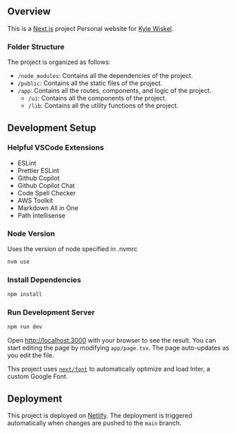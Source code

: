 ## Overview

This is a [Next.js](https://nextjs.org/) project
Personal website for [Kyle Wiskel](https://kylewiskel.dev).

### Folder Structure

The project is organized as follows:

- `/node_modules`: Contains all the dependencies of the project.
- `/public`: Contains all the static files of the project.
- `/app`: Contains all the routes, components, and logic of the project.
  - `/ui`: Contains all the components of the project.
  - `/lib`: Contains all the utility functions of the project.

## Development Setup

### Helpful VSCode Extensions

- ESLint
- Prettier ESLint
- Github Copilot
- Github Copilot Chat
- Code Spell Checker
- AWS Toolkit
- Markdown All in One
- Path Intellisense

### Node Version

Uses the version of node specified in .nvmrc

```zsh
nvm use
```

### Install Dependencies

```zsh
npm install
```

### Run Development Server

```zsh
npm run dev
```

Open [http://localhost:3000](http://localhost:3000) with your browser to see the result.
You can start editing the page by modifying `app/page.tsx`. The page auto-updates as you edit the file.

This project uses [`next/font`](https://nextjs.org/docs/basic-features/font-optimization) to automatically optimize and load Inter, a custom Google Font.

## Deployment

This project is deployed on [Netlify](https://netlify.com/). The deployment is triggered automatically when changes are pushed to the `main` branch.
